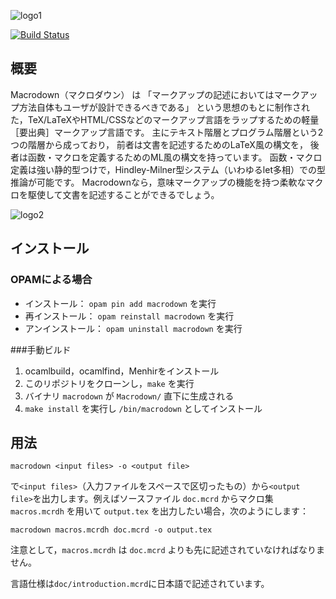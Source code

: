 ![logo1](https://raw.githubusercontent.com/wiki/gfngfn/Macrodown/img/macrodown-logo1.png)

[![Build Status](https://travis-ci.org/gfngfn/Macrodown.svg?branch=master)](https://travis-ci.org/gfngfn/Macrodown)

## 概要

Macrodown（マクロダウン） は
「マークアップの記述においてはマークアップ方法自体もユーザが設計できるべきである」
という思想のもとに制作された，TeX/LaTeXやHTML/CSSなどのマークアップ言語をラップするための軽量［要出典］マークアップ言語です。
主にテキスト階層とプログラム階層という2つの階層から成っており，
前者は文書を記述するためのLaTeX風の構文を，
後者は函数・マクロを定義するためのML風の構文を持っています。
函数・マクロ定義は強い静的型つけで，Hindley-Milner型システム（いわゆるlet多相）での型推論が可能です。
Macrodownなら，意味マークアップの機能を持つ柔軟なマクロを駆使して文書を記述することができるでしょう。

![logo2](https://raw.githubusercontent.com/wiki/gfngfn/Macrodown/img/macrodown-logo2.png)

## インストール

### OPAMによる場合
* インストール： `opam pin add macrodown` を実行
* 再インストール： `opam reinstall macrodown` を実行
* アンインストール： `opam uninstall macrodown` を実行

###手動ビルド
1. ocamlbuild，ocamlfind，Menhirをインストール
2. このリポジトリをクローンし，`make` を実行
3. バイナリ `macrodown` が `Macrodown/` 直下に生成される
4. `make install` を実行し `/bin/macrodown` としてインストール

## 用法

    macrodown <input files> -o <output file>

で`<input files>`（入力ファイルをスペースで区切ったもの）から`<output file>`を出力します。例えばソースファイル `doc.mcrd` からマクロ集 `macros.mcrdh` を用いて `output.tex` を出力したい場合，次のようにします：

    macrodown macros.mcrdh doc.mcrd -o output.tex

注意として，`macros.mcrdh` は `doc.mcrd` よりも先に記述されていなければなりません。

言語仕様は`doc/introduction.mcrd`に日本語で記述されています。
